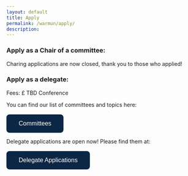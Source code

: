 ```yaml
---
layout: default
title: Apply
permalink: /warmun/apply/
description:
---
```


### Apply as a Chair of a committee:
Charing applications are now closed, thank you to those who applied!

### Apply as a delegate:
Fees: £ TBD Conference

You can find our list of committees and topics here:
<br><br>
<a href="http://warwickun.org/warmun/committees"><button style="background-color:#0C2745;border: none; border-radius: 8px; color: white; padding: 15px 32px; text-align: center; text-decoration: none; display: inline-block; font-size: 16px; cursor: pointer;">Committees</button></a>

Delegate applications are open now! Please find them at:
<br><br>
<a href="https://docs.google.com/forms/d/e/1FAIpQLScP0xlmX5-tKhwIp0KKiZhKGRdnBdJDc2eMRO5wLGAQwU_I3A/viewform"><button style="background-color:#0C2745;border: none; border-radius: 8px; color: white; padding: 15px 32px; text-align: center; text-decoration: none; display: inline-block; font-size: 16px; cursor: pointer;">Delegate Applications</button></a>

